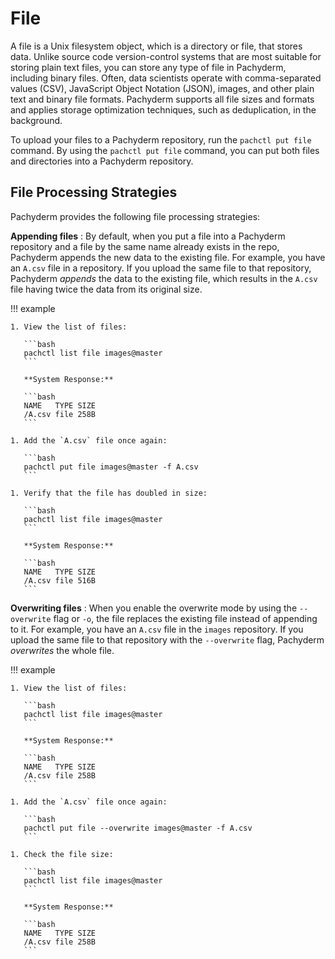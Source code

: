 # File

A file is a Unix filesystem object, which is a directory or file, that stores
data. Unlike source code version-control systems that are most suitable for
storing plain text files, you can store any type of file in Pachyderm, including
binary files. Often, data scientists operate with comma-separated values (CSV),
JavaScript Object Notation (JSON), images, and other plain text and binary file
formats. Pachyderm supports all file sizes and formats and applies storage
optimization techniques, such as deduplication, in the background.

To upload your files to a Pachyderm repository, run the `pachctl put file`
command. By using the `pachctl put file` command, you can put both files and
directories into a Pachyderm repository.

## File Processing Strategies

Pachyderm provides the following file processing strategies:

**Appending files** : By default, when you put a file into a Pachyderm
repository and a file by the same name already exists in the repo, Pachyderm
appends the new data to the existing file. For example, you have an `A.csv` file
in a repository. If you upload the same file to that repository, Pachyderm
_appends_ the data to the existing file, which results in the `A.csv` file
having twice the data from its original size.

!!! example

    1. View the list of files:

       ```bash
       pachctl list file images@master
       ```

       **System Response:**

       ```bash
       NAME   TYPE SIZE
       /A.csv file 258B
       ```

    1. Add the `A.csv` file once again:

       ```bash
       pachctl put file images@master -f A.csv
       ```

    1. Verify that the file has doubled in size:

       ```bash
       pachctl list file images@master
       ```

       **System Response:**

       ```bash
       NAME   TYPE SIZE
       /A.csv file 516B
       ```

**Overwriting files** : When you enable the overwrite mode by using the
`--overwrite` flag or `-o`, the file replaces the existing file instead of
appending to it. For example, you have an `A.csv` file in the `images`
repository. If you upload the same file to that repository with the
`--overwrite` flag, Pachyderm _overwrites_ the whole file.

!!! example

    1. View the list of files:

       ```bash
       pachctl list file images@master
       ```

       **System Response:**

       ```bash
       NAME   TYPE SIZE
       /A.csv file 258B
       ```

    1. Add the `A.csv` file once again:

       ```bash
       pachctl put file --overwrite images@master -f A.csv
       ```

    1. Check the file size:

       ```bash
       pachctl list file images@master
       ```

       **System Response:**

       ```bash
       NAME   TYPE SIZE
       /A.csv file 258B
       ```
